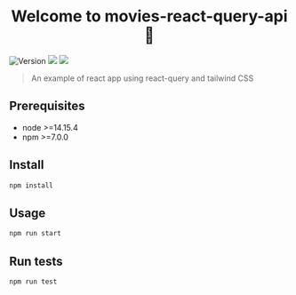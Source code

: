 <h1 align="center">Welcome to movies-react-query-api 👋</h1>
<p>
  <img alt="Version" src="https://img.shields.io/badge/version-1.0.0-blue.svg?cacheSeconds=2592000" />
  <img src="https://img.shields.io/badge/node-%3E%3D14.15.4%20%3C15.0-blue.svg" />
  <img src="https://img.shields.io/badge/npm-%3E%3D7.0.0-blue.svg" />
</p>

> An example of react app using react-query and tailwind CSS

## Prerequisites

- node >=14.15.4
- npm >=7.0.0

## Install

```sh
npm install
```

## Usage

```sh
npm run start
```

## Run tests

```sh
npm run test
```